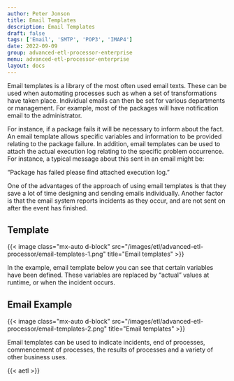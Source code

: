 ```yaml
---
author: Peter Jonson
title: Email Templates
description: Email Templates
draft: false
tags: ['Email', 'SMTP', 'POP3', 'IMAP4']
date: 2022-09-09
group: advanced-etl-processor-enterprise
menu: advanced-etl-processor-enterprise
layout: docs
---
```


Email templates is a library of the most often used email texts. These can be used when automating processes such as when a set of transformations have taken place. Individual emails can then be set for various departments or management. For example, most of the packages will have notification email to the administrator.

For instance, if a package fails it will be necessary to inform about the fact. An email template allows specific variables and information to be provided relating to the package failure. In addition, email templates can be used to attach the actual execution log relating to the specific problem occurrence. For instance, a typical message about this sent in an email might be:

“Package has failed please find attached execution log.”

One of the advantages of the approach of using email templates is that they save a lot of time designing and sending emails individually. Another factor is that the email system reports incidents as they occur, and are not sent on after the event has finished.

## Template

{{< image class="mx-auto d-block"  src="/images/etl/advanced-etl-processor/email-templates-1.png" title="Email templates" >}}

In the example, email template below you can see that certain variables have been defined. These variables are replaced by “actual” values at runtime, or when the incident occurs.

## Email Example

{{< image class="mx-auto d-block"  src="/images/etl/advanced-etl-processor/email-templates-2.png" title="Email templates" >}}

Email templates can be used to indicate incidents, end of processes, commencement of processes, the results of processes and a variety of other business uses.

{{< aetl >}}
